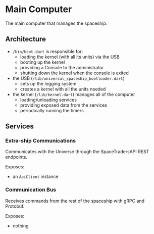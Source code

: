 # Main Computer
The main computer that manages the spaceship.

## Architecture
- `/bin/boot.dart` is responsible for:
    + loading the kernel (with all its units) via the USB
    + booting up the kernel
    + providing a Console to the administrator
    + shutting down the kernel when the console is exited
- the USB (`/lib/universal_spaceship_bootloader.dart`)
    + sets up the logging system
    + creates a kernel with all the units needed
- the kernel (`/lib/kernel.dart`) manages all of the computer
    - loading/unloading services
    - providing exposed data from the services
    - periodically running the timers

## Services

### Extra-ship Communications
Communicates with the Universe through the SpaceTradersAPI REST endpoints.

Exposes:
- an `ApiClient` instance

### Communication Bus
Receives commands from the rest of the spaceship with gRPC and Protobuf.

Exposes:
- nothing
